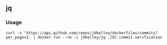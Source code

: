 ## jq


### Usage

```
curl -s 'https://api.github.com/repos/jdkelley/dockerfiles/commits?per_page=1' | docker run --rm -i jdkelley/jq .[0].commit.verification
```

